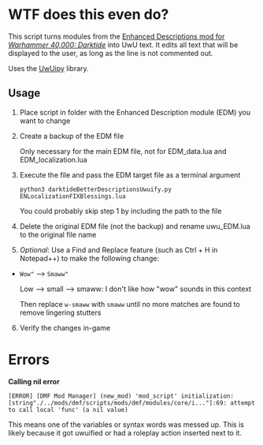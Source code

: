 # WTF does this even do?

This script turns modules from the [Enhanced Descriptions mod for *Warhammer 40,000: Darktide*](https://www.nexusmods.com/warhammer40kdarktide/mods/210) into UwU text. It edits all text that will be displayed to the user, as long as the line is not commented out.

Uses the [UwUipy](https://github.com/Cuprum77/uwuipy) library.


## Usage

1. Place script in folder with the Enhanced Description module (EDM) you want to change

2. Create a backup of the EDM file

   Only necessary for the main EDM file, not for EDM_data.lua and EDM_localization.lua
   
3. Execute the file and pass the EDM target file as a terminal argument

   ```python3 darktideBetterDescriptionsUwuify.py ENLocalizationFIXBlessings.lua```

   You could probably skip step 1 by including the path to the file

4. Delete the original EDM file (not the backup) and rename uwu_EDM.lua to the original file name

5. *Optional*: Use a Find and Replace feature (such as Ctrl + H in Notepad++) to make the following change:

- ```Wow"``` --> ```Smaww"```
  
  Low --> small --> smaww: I don't like how "wow" sounds in this context

  Then replace ```w-smaww``` with ```smaww``` until no more matches are found to remove lingering stutters
  
6. Verify the changes in-game

# Errors
**Calling nil error**

```
[ERROR] [DMF Mod Manager] (new_mod) 'mod_script' initialization: [string"./../mods/dmf/scripts/mods/dmf/modules/core/i..."]:69: attempt to call local 'func' (a nil value)
```

This means one of the variables or syntax words was messed up. This is likely because it got uwuified or had a roleplay action inserted next to it.
